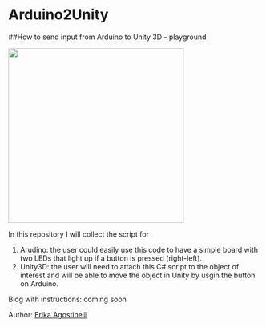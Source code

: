 # Arduino2Unity


##How to send input from Arduino to Unity 3D - playground

<img src="./img/test_unity.gif" width="350" />


In this repository I will collect the script for 
1. Arudino: the user could easily use this code to have a simple board with two LEDs that light up if a button is pressed (right-left). 
2. Unity3D: the user will need to attach this C# script to the object of interest and will be able to move the object in Unity by usgin the button on Arduino. 

Blog with instructions: coming soon


Author: <a href="https://www.linkedin.com/in/erikaagostinelli/"> Erika Agostinelli </a>
